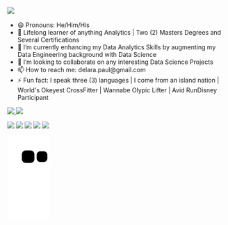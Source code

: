  
 
 <a href="https://www.buymeacoffee.com/xopaulox" target="_blank"><img src="https://img.shields.io/badge/Buy_Me_A_Coffee-FFDD00?style=for-the-badge&logo=buy-me-a-coffee&logoColor=black" target="_blank"></a>

 <div align= "left">
 <ul>
  <li> 😄 Pronouns: He/Him/His </li>
  <li> 🧠 Lifelong learner of anything Analytics | Two (2) Masters Degrees and Several Certifications </li>
  <li> 🌱 I’m currently enhancing my Data Analytics Skills by augmenting my Data Engineering background with Data Science  </li>
  <li> 👯 I’m looking to collaborate on any interesting Data Science Projects </li>
  <li> 📫 How to reach me: delara.paul@gmail.com </li>
  <li> ⚡ Fun fact: I speak three (3) languages | I come from an island nation | World's Okeyest CrossFitter | Wannabe Olypic Lifter | Avid RunDisney Participant  </li>
 </ul>

  <div align="left">
   <a href="https://github.com/iamxopaulox">
   <img height="180em" src="https://github-readme-stats.vercel.app/api?username=iamxopaulox&show_icons=true&theme=dracula&include_all_commits=true&count_private=true"/>
   <img height="180em" src="https://github-readme-stats.vercel.app/api/top-langs/?username=iamxopaulox&layout=compact&langs_count=7&theme=dracula"/>
 </div>

   <a href="https://instagram.com/xopaulox" target="_blank"><img src="https://img.shields.io/badge/-Instagram-%23E4405F?style=for-the-badge&logo=instagram&logoColor=white" target="_blank"></a>
  <a href="https://discord.gg/xopaulox#2565" target="_blank"><img src="https://img.shields.io/badge/Discord-7289DA?style=for-the-badge&logo=discord&logoColor=white" target="_blank"></a>
   <a href = "mailto:delara.paul@gmail.com"><img src="https://img.shields.io/badge/-Gmail-%23333?style=for-the-badge&logo=gmail&logoColor=white" target="_blank"></a>
   <a href="https://www.linkedin.com/in/delarapaul/" target="_blank"><img src="https://img.shields.io/badge/-LinkedIn-%230077B5?style=for-the-badge&logo=linkedin&logoColor=white" target="_blank"></a>
  <a href="https://www.buymeacoffee.com/xopaulox" target="_blank"><img src="https://img.shields.io/badge/Buy_Me_A_Coffee-FFDD00?style=for-the-badge&logo=buy-me-a-coffee&logoColor=black" target="_blank"></a>

   ![Snake animation](https://github.com/rafaballerini/rafaballerini/blob/output/github-contribution-grid-snake.svg)

 </div>
 
<!---
iamxopaulox/iamxopaulox is a ✨ special ✨ repository because its `README.md` (this file) appears on your GitHub profile.
You can click the Preview link to take a look at your changes.
--->

